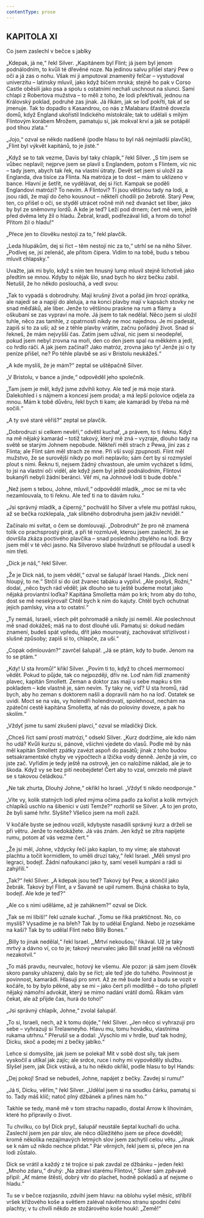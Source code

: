 ```yaml
---
contentType: prose
---
```


## KAPITOLA XI  
Co jsem zaslechl v bečce s jablky

„Kdepak, já ne,“ řekl Silver. „Kapitánem byl Flint; já jsem byl jenom podnálodním, to kvůli té dřevěné noze. Na jedinou salvu přišel starý Pew o oči a já zas o nohu. Však mi ji amputoval znamenitý felčar – vystudoval univerzitu – latinsky mluvil, jako když bičem mrská; stejně ho pak v Corso Castle oběsili jako psa a spolu s ostatními nechali uschnout na slunci. Samí chlapi z Robertova mužstva – to měli z toho, že lodi překřtívali, jednou na Královský poklad, podruhé zas jinak. Já říkám, jak se loď pokřtí, tak ať se jmenuje. Tak to dopadlo s Kasandrou, co nás z Malabaru šťastně dovezla domů, když England ukořistil Indického místokrále; tak to udělali s milým Flintovým korábem Mrožem, pamatuju si, jak mokval krví a jak se potápěl pod tíhou zlata.“

„Jojo,“ ozval se někdo nadšeně (podle hlasu to byl náš nejmladší plavčík), „Flint byl výkvět kapitánů, to je jisté.“

„Když se to tak vezme, Davis byl taky chlapík,“ řekl Silver. „S tím jsem se vůbec neplavil; nejprve jsem se plavil s Englandem, potom s Flintem, víc nic – tady jsem, abych tak řek, na vlastní útraty. Devět set jsem si uložil za Englanda, dva tisíce za Flinta. Na matróza je to dost – mám to uklizeno v bance. Hlavní je šetřit, ne vydělávat, dej si říct. Kampak se poděli Englandovi matrózi? To nevím. A Flintovi? Ti jsou většinou tady na lodi, a jsou rádi, že mají do čeho kousnout – někteří chodili po žebrotě. Starý Pew, ten, co přišel o oči, se styděl utrácet ročně míň než dvanáct set liber, jako by byl ze sněmovny lordů. A kde je teď? Leží pod drnem; čert mě vem, ještě před dvěma lety žil o hladu. Žebral, kradl, podřezával lidi, a hrom do toho! Přitom žil o hladu!“

„Přece jen to člověku nestojí za to,“ řekl plavčík.

„Leda hlupákům, dej si říct – těm nestojí nic za to,“ utrhl se na něho Silver. „Podívej se, jsi zelenáč, ale přitom čipera. Vidím to na tobě, budu s tebou mluvit chlapsky.“

Uvažte, jak mi bylo, když s ním ten hnusný lump mluvil stejně lichotivě jako předtím se mnou. Kdyby to nějak šlo, snad bych ho skrz bečku zabil. Netušil, že ho někdo poslouchá, a vedl svou:

„Tak to vypadá s dobrodruhy. Mají krušný život a pořád jim hrozí oprátka, ale najedí se a napijí do aleluja, a na konci plavby mají v kapsách stovky ne snad měďáků, ale liber. Jenže to většinou praskne na rum a flámy a oškubaní se zas vypraví na moře. Já jsem to tak nedělal. Něco jsem si uložil tuhle, něco zas tamhle, z opatrnosti nikdy ne moc najednou. Je mi padesát, zapiš si to za uši; až se z téhle plavby vrátím, začnu pořádný život. Snad si řekneš, že mám nejvyšší čas. Zatím jsem užíval, nic jsem si neodepřel, pokud jsem nebyl zrovna na moři, den co den jsem spal na měkkém a jedl, co hrdlo ráčí. A jak jsem začínal? Jako matróz, zrovna jako ty! Jenže jsi o ty peníze přišel, ne? Po téhle plavbě se asi v Bristolu neukážeš.“

„A kde myslíš, že je mám?“ zeptal se uštěpačně Silver.

„V Bristolu, v bance a jinde,“ odpověděl jeho společník.

„Tam jsem je měl, když jsme zdvihli kotvy. Ale teď je má moje stará. Dalekohled i s nájmem a koncesí jsem prodal; a má lepší polovice odjela za mnou. Mám k tobě důvěru, řekl bych ti kam; ale kamarádi by třeba na mě sočili.“

„A ty své staré věříš?“ zeptal se plavčík.

„Dobrodruzi si celkem nevěří,“ odvětil kuchař, „a právem, to ti řeknu. Když na mě nějaký kamarád – totiž takový, který mě zná – vyzraje, dlouho tady na světě se starým Johnem nepobude. Někteří měli strach z Pewa, jiní zas z Flinta; ale Flint sám měl strach ze mne. Při vší svojí zpupnosti. Flint měl mužstvo, že se surovější nikdy po moři neplavilo; sám čert by si rozmyslel plout s nimi. Řeknu ti, nejsem žádný chvastoun, ale umím vycházet s lidmi, to jsi na vlastní oči viděl, ale když jsem byl ještě podnálodním, Flintovi bukanýři nebyli žádní beránci. Věř mi, na Johnově lodi ti bude dobře.“

„Než jsem s tebou, Johne, mluvil,“ odpověděl mladík, „moc se mi ta věc nezamlouvala, to ti řeknu. Ale teď ti na to dávám ruku.“

„Jsi správný mladík, a čiperný,“ pochválil ho Silver a vřele mu potřásl rukou, až se bečka rozklepala, „tak slibného dobrodruha jsem jakživ neviděl.“

Začínalo mi svítat, o čem se domlouvají. „Dobrodruh“ že pro ně znamená tolik co prachsprostý pirát, a při té rozmluvě, kterou jsem zaslechl, že se dovršila zkáza poctivého plavčíka – snad posledního zbylého na lodi. Brzy jsem měl v té věci jasno. Na Silverovo slabé hvízdnutí se přiloudal a usedl k nim třetí.

„Dick je náš,“ řekl Silver.

„Že je Dick náš, to jsem věděl,“ ozval se šalupář Israel Hands. „Dick není hloupý, to ne.“ Strčil si do úst žvanec tabáku a vyplivl. „Ale poslyš, Rožni,“ dodal, „něco bych rád věděl; jak dlouho se tu ještě budeme motat jako nějaká proviantní loďka? Kapitána Smolletta mám po krk; hrom aby do toho, dost se mě nesekýroval! Chtěl bych k nim do kajuty. Chtěl bych ochutnat jejich pamlsky, vína a to ostatní.“

„Ty nemáš, Israeli, všech pět pohromadě a nikdy jsi neměl. Ale poslechnout mě snad dokážeš; máš na to dost dlouhé uši. Pamatuj si: dokud nedám znamení, budeš spát vpředu, dřít jako mourovatý, zachovávat střízlivost i slušné způsoby; zapiš si to, chlapče, za uši.“

„Copak odmlouvám?“ zavrčel šalupář. „Já se ptám, kdy to bude. Jenom na to se ptám.“

„Kdy! U sta hromů!“ křikl Silver. „Povím ti to, když to chceš mermomocí vědět. Pokud to půjde, tak co nejpozději, dřív ne. Loď nám řídí znamenitý plavec, kapitán Smollett. Zeman a doktor zas mají u sebe mapku s tím pokladem – kde vlastně je, sám nevím. Ty taky ne, viď? U sta hromů, rád bych, aby ho zeman s doktorem našli a dopravili nám ho na loď. Ostatek se uvidí. Moct se na vás, vy holendři holendrovatí, spolehnout, nechám na zpáteční cestě kapitána Smolletta, ať nás do poloviny doveze, a pak ho skolím.“

„Vždyť jsme tu samí zkušení plavci,“ ozval se mladičký Dick.

„Chceš říct samí prostí matrózi,“ odsekl Silver. „Kurz dodržíme, ale kdo nám ho udá? Kvůli kurzu si, pánové, všichni vjedete do vlasů. Podle mě by nás měl kapitán Smollett zpátky zavézt aspoň do pasátů; jinak z toho budou setsakramentské chyby ve výpočtech a lžička vody denně. Jenže já vím, co jste zač. Vyřídím je tedy ještě na ostrově, jen co naložíme náklad, ale je to škoda. Když vy se bez pití neobejdete! Čert aby to vzal, omrzelo mě plavit se s takovou čeládkou.“

„Ne tak zhurta, Dlouhý Johne,“ okřikl ho Israel. „Vždyť ti nikdo neodporuje.“

„Víte vy, kolik statných lodí před mýma očima padlo za kořist a kolik mrtvých chlapíků uschlo na šibenici v ústí Temže?“ rozhorlil se Silver. „A to jen proto, že byli samé hrhr. Slyšíte? Všelico jsem na moři zažil.

V kočáře byste se jednou vozili, kdybyste nasadili správný kurz a drželi se při větru. Jenže to nedokážete. Já vás znám. Jen když se zítra napijete rumu, potom ať vás vezme čert.“

„Že jsi měl, Johne, vždycky řečí jako kaplan, to my víme; ale stahovat plachtu a točit kormidlem, to uměli druzí taky,“ řekl Israel. „Měli smysl pro legraci, bodejť. Žádní nafoukanci jako ty, samí veselí kumpáni a rádi si zahýřili.“

„Tak?“ řekl Silver. „A kdepak jsou teď? Takový byl Pew, a skončil jako žebrák. Takový byl Flint, a v Savaně se upil rumem. Bujná cháska to byla, bodejť. Ale kde je teď?“

„Ale co s nimi uděláme, až je zaháknem?“ ozval se Dick.

„Tak se mi líbíš!“ řekl uznale kuchař. „Tomu se říká praktičnost. No, co myslíš? Vysadíme je na břeh? Tak by to udělal England. Nebo je rozsekáme na kaši? Tak by to udělal Flint nebo Billy Bones.“

„Billy to jinak nedělal,“ řekl Israel. „‚Mrtví nekoušou,‘ říkával. Už je taky mrtvý a dávno ví, co to je; takový neurvalec jako Bill snad ještě na věčnosti nezakotvil.“

„To máš pravdu, neurvalec, hotový ke všemu. Ale pozor: já sám jsem člověk skoro pansky uhlazený, dalo by se říct; ale teď jde do tuhého. Povinnost je povinnost, kamarádi. Hlasuji pro smrt. Až ze mě bude lord a budu se vozit v kočáře, to by bylo pěkné, aby se mi – jako čert při modlitbě – do toho připletl nějaký námořní advokát, který se mimo nadání vrátil domů. Říkám vám čekat, ale až přijde čas, hurá do toho!“

„Jsi správný chlapík, Johne,“ zvolal šalupář.

„To si, Israeli, nech, až k tomu dojde,“ řekl Silver. „Jen něco si vyhrazuji pro sebe – vyhrazuji si Trelawneyho. Hlavu mu, tomu hovádku, vlastníma rukama utrhnu.“ Přerušil se a dodal: „Vyschlo mi v hrdle, buď tak hodný, Dicku, skoč a podej mi z bečky jablko.“

Lehce si domyslíte, jak jsem se polekal! Mít v sobě dost síly, tak jsem vyskočil a utíkal jak zajíc; ale srdce, ruce i nohy mi vypověděly službu. Slyšel jsem, jak Dick vstává, a tu ho někdo okřikl, podle hlasu to byl Hands:

„Dej pokoj! Snad se nebudeš, Johne, napájet z bečky. Zavdej si rumu!“

„Já ti, Dicku, věřím,“ řekl Silver. „Udělal jsem si na soudku čárku, pamatuj si to. Tady máš klíč; natoč plný džbánek a přines nám ho.“

Takhle se tedy, maně mě v tom strachu napadlo, dostal Arrow k lihovinám, které ho připravily o život.

Tu chvilku, co byl Dick pryč, šalupář neustále šeptal kuchaři do ucha. Zaslechl jsem jen pár slov, ale něco důležitého jsem se přece dověděl; kromě několika nezajímavých letmých slov jsem zachytil celou větu. „Jinak se k nám už nikdo nechce přidat.“ Pár věrných, řekl jsem si, přece jen na lodi zůstalo.

Dick se vrátil a každý z té trojice si pak zavdal ze džbánku – jeden řekl: „Mnoho zdaru,“ druhý: „Na zdraví starému Flintovi,“ Silver sám zpěvavě připil: „Ať máme štěstí, dobrý vítr do plachet, hodně pokladů a ať nejsme o hladu.“

Tu se v bečce rozjasnilo, zdvihl jsem hlavu: na oblohu vyšel měsíc, stříbřil vršek křížového koše a světlem zaléval návětrnou stranu spodní čelní plachty; v tu chvíli někdo ze stožárového koše houkl: „Země!“
